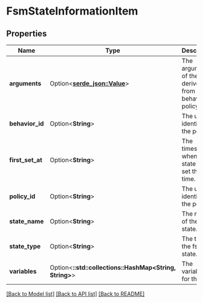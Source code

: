 # FsmStateInformationItem

## Properties

Name | Type | Description | Notes
------------ | ------------- | ------------- | -------------
**arguments** | Option<[**serde_json::Value**](.md)> | The arguments of the fsm derived from the behavior policy. | [optional]
**behavior_id** | Option<**String**> | The unique identifier of the policy. | [optional]
**first_set_at** | Option<**String**> | The timestamp when this state was set the first time. | [optional]
**policy_id** | Option<**String**> | The unique identifier of the policy. | [optional]
**state_name** | Option<**String**> | The name of the fsm state. | [optional]
**state_type** | Option<**String**> | The type of the fsm state. | [optional]
**variables** | Option<**::std::collections::HashMap<String, String>**> | The variables for this fsm. | [optional]

[[Back to Model list]](../README.md#documentation-for-models) [[Back to API list]](../README.md#documentation-for-api-endpoints) [[Back to README]](../README.md)


